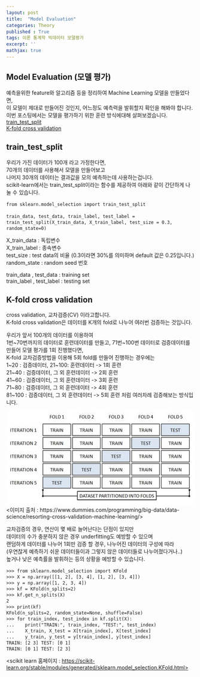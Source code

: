 ```yaml
---
layout: post
title:  "Model Evaluation"
categories: Theory
published : True
tags: 이론 통계학 빅데이터 모델평가
excerpt: ''
mathjax: true
---
```



## Model Evaluation (모델 평가)
예측을위한 feature와 알고리즘 등을 정리하여 Machine Learning 모델을 만들었다면,  
이 모델이 제대로 만들어진 것인지, 어느정도 예측력을 발휘할지 확인을 해봐야 합니다.  
이번 포스팅에서는 모델을 평가하기 위한 훈련 방식에대해 살펴보겠습니다.  
[train_test_split](#train_test_split)  
[K-fold cross validation](#K---fold-cross-validation)  


## train_test_split
우리가 가진 데이터가 100개 라고 가정한다면,  
70개의 데이터를 사용해서 모델을 만들어보고  
나머지 30개의 데이터는 결과값을 모의 예측하는데 사용하는겁니다.  
scikit-learn에서는 train_test_split이라는 함수를 제공하여 아래와 같이 간단하게 나눌 수 있습니다.

```
from sklearn.model_selection import train_test_split

train_data, test_data, train_label, test_label = train_test_split(X_train_data, X_train_label, test_size = 0.3, random_state=0)
```

X_train_data : 독립변수  
X_train_label : 종속변수  
test_size : test data의 비율 (0.3이라면 30%를 의미하며 default 값은 0.25입니다.)  
random_state : random seed 번호  

train_data , test_data : training set  
train_label , test_label : testing set  



## K-fold cross validation
cross validation, 교차검증(CV) 이라고합니다.  
K-fold cross validation은 데이터를 K개의 fold로 나누어 여러번 검증하는 것입니다.  

우리가 앞서 100개의 데이터를 이용하여  
1번~70번까지의 데이터로 훈련데이터를 만들고, 71번~100번 데이터로 검증데이터를 만들어 모델 평가를 1회 진행했다면,  
K-fold 교차검증방법을 이용해 5회 fold를 만들어 진행하는 경우에는  
1~20 : 검증데이터, 21~100: 훈련데이터 -> 1회 훈련  
21~40 : 검증데이터, 그 외 훈련데이터 -> 2회 훈련  
41~60 : 검증데이터, 그 외 훈련데이터 -> 3회 훈련  
71~80 : 검증데이터, 그 외 훈련데이터 -> 4회 훈련  
81~100 : 검증데이터, 그 외 훈련데이터 -> 5회 훈련 처럼 여러차례 검증해보는 방식입니다.  

<img src= "/images/modelevaluation.jpg" width="600">  
<이미지 출처 : https://www.dummies.com/programming/big-data/data-science/resorting-cross-validation-machine-learning/>  

교차검증의 경우, 연산이 몇 배로 늘어난다는 단점이 있지만  
데이터의 수가 충분하지 않은 경우 underfitting도 예방할 수 있으며  
랜덤하게 데이터를 나누어 1회만 검증 할 경우, 나누어진 데이터의 구성에 따라  
(우연찮게 예측하기 쉬운 데이터들이과 그렇지 않은 데이터들로 나누어졌다거나..)  
높거나 낮은 예측률을 발휘하는 등의 상황을 예방할 수 있습니다.  

```
>>> from sklearn.model_selection import KFold
>>> X = np.array([[1, 2], [3, 4], [1, 2], [3, 4]])
>>> y = np.array([1, 2, 3, 4])
>>> kf = KFold(n_splits=2)
>>> kf.get_n_splits(X)
2
>>> print(kf)  
KFold(n_splits=2, random_state=None, shuffle=False)
>>> for train_index, test_index in kf.split(X):
...    print("TRAIN:", train_index, "TEST:", test_index)
...    X_train, X_test = X[train_index], X[test_index]
...    y_train, y_test = y[train_index], y[test_index]
TRAIN: [2 3] TEST: [0 1]
TRAIN: [0 1] TEST: [2 3]
```
<scikit learn 홈페이지 : https://scikit-learn.org/stable/modules/generated/sklearn.model_selection.KFold.html>
